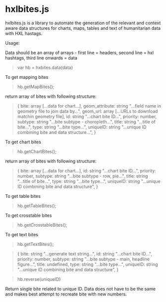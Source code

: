 

# hxlbites.js

hxlbites.js is a library to automate the generation of the relevant and context aware data structures for charts, maps, tables and text of humanitarian data with HXL hastags.

Usage:

Data should be an array of arrays - first line = headers, second line = hxl hashtags, third line onwards = data

<blockquote>var hb = hxbites.data(data)</blockquote>

To get mapping bites
<blockquote>hb.getMapBites();</blockquote>

return array of bites with following structure:

<blockquote>{  
  bite: array [...data for chart...],  
  geom_attribute: string "...field name in geometry file to join data by...",  
  geom_url: array [...URLs to download matchin geometry file],  
  id: string "...chart bite ID...",  
  priority: number,  
  subtype: string "...bite subtype - choropleth...",  
  title: string "...title of bite...",  
  type: string "...bite type...",  
  uniqueID: string "...unique ID combining bite and data structure...",  
}</blockquote>

To get chart bites
<blockquote>hb.getChartBites();</blockquote>

return array of bites with following structure:

<blockquote>{  
  bite: array [...data for chart...],  
  id: string "...chart bite ID...",  
  priority: number,  
  subtype: string "...bite subtype - row, pie...",  
  title: string "...title of bite...",  
  type: string "...bite type...",  
  uniqueID: string "...unique ID combining bite and data structure",  
}</blockquote>  

To get table bites
<blockquote>hb.getTableBites();</blockquote>

To get crosstable bites
<blockquote>hb.getCrosstableBites();</blockquote>

To get text bites
<blockquote>hb.getTextBites();</blockquote>

<blockquote>{
  bite: string "...generate text string...",  
  id: string "...chart bite ID...",  
  priority: number,  
  subtype: string "...bite subtype - main, headline figure...",  
  title: undefined,  
  type: string "...bite type...",  
  uniqueID: string "...unique ID combining bite and data structure",  
}</blockquote>

<blockquote>hb.reverse(uniqueID)</blockquote>

Return single bite related to unique ID.  Data does not have to be the same and makes best attempt to recreate bite with new numbers.
